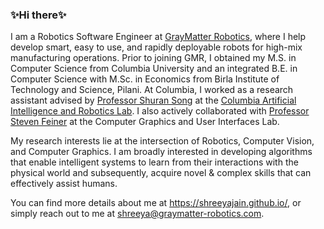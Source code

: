 ### ✨Hi there✨

I am a Robotics Software Engineer at [GrayMatter Robotics](http://graymatter-robotics.com/), where I help develop smart, easy to use, and rapidly deployable robots for high-mix manufacturing operations. Prior to joining GMR, I obtained my M.S. in Computer Science from Columbia University and an integrated B.E. in Computer Science with M.Sc. in Economics from Birla Institute of Technology and Science, Pilani. At Columbia, I worked as a research assistant advised by [Professor Shuran Song](https://shurans.github.io/) at the [Columbia Artificial Intelligence and Robotics Lab](https://cair.cs.columbia.edu/). I also actively collaborated with [Professor Steven Feiner](http://www.cs.columbia.edu/~feiner/) at the Computer Graphics and User Interfaces Lab.

My research interests lie at the intersection of Robotics, Computer Vision, and Computer Graphics. I am broadly interested in developing algorithms that enable intelligent systems to learn from their interactions with the physical world and subsequently, acquire novel & complex skills that can effectively assist humans.

You can find more details about me at https://shreeyajain.github.io/, or simply reach out to me at shreeya@graymatter-robotics.com.
